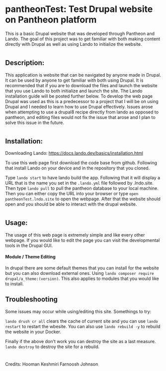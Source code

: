 
# pantheonTest: Test Drupal website on Pantheon platform
This is a basic Drupal website that was developed through Pantheon and Lando. The goal of this project was to get familiar with both making content directly with Drupal as well as using Lando to initialize the website.
#
## Description:
This application is website that can be navigated by anyone made in Drupal. It can be used by anyone to get familiar with both using Drupal. It is recommended that if you are to download the files and launch the website that you use Lando to both initialize and launch the site. The Lando installation guide will be posted further below. To develop the web page Drupal was used as this is a predecessor to a project that I will be on using Drupal and I needed to learn how to use Drupal effectively. Issues arose when attempting to use a drupal8 recipe directly from lando as opposed to pantheon, and editing files would not fix the issue that arose and I plan to solve this issue in the future.

#

## Installation:

Downloading Lando: https://docs.lando.dev/basics/installation.html

To use this web page first download the code base from github. Following that install Lando on your device and in the repository that you cloned.  

 Type `lando start` to have lando build the app. Following that it will display a URL that is the name you set in the `.lando.yml` file followed by .lndo.site. Then type `lando pull` to pull the pantheon database to your local machine. Then you can either copy the URL into your browser or type `open pantheonTest.lndo.site` to open the webpage. After that the website should open and you should be able to interact with the drupal website.

#

## Usage:
The usage of this web page is extremely simple and like every other webpage. If you would like to edit the page you can visit the developmental tools in the Drupal GUI.

#### Module / Theme Editing 
In drupal there are some default themes that you can install for the website but you can also download external ones. Using `lando composer require drupal/a_theme:(version)`. This also applies to modules that you would like to install.

## Troubleshooting
Some issues may occur while using/editing this site.  Somethings to try:

`lando drush cr all` clears the cache of current site and you can use `lando restart` to restart the wbesite. You can also use `lando rebuild -y` to rebuild the website in your Docker.

Finally if the above don't work you can destroy the site as a last measure. `lando destroy` to destroy the site for a rebuild.
#
Credits:
Hooman Keshmiri
Farnoosh Johnson
